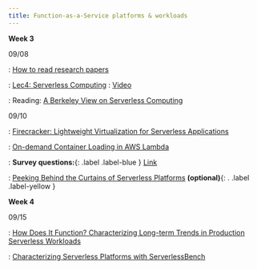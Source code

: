 ```yaml
---
title: Function-as-a-Service platforms & workloads
---
```


**Week 3**

09/08

: [How to read research papers](/cs6501-serverless-ai-fall25/assets/docs/how-to-read-research-papers.pdf)

: [Lec4: Serverless Computing](/cs6501-serverless-ai-fall25/assets/docs/lec4-serverless-computing.pdf)
  : [Video](https://edstem.org/us/courses/84432/discussion/6930346)

: Reading: [A Berkeley View on Serverless Computing](https://www2.eecs.berkeley.edu/Pubs/TechRpts/2019/EECS-2019-3.pdf)


09/10

: [Firecracker: Lightweight Virtualization for Serverless Applications](https://www.usenix.org/conference/nsdi20/presentation/agache)

: [On-demand Container Loading in AWS Lambda](https://www.usenix.org/conference/atc23/presentation/brooker)

: **Survey questions:**{: .label .label-blue } [Link](https://edstem.org/us/courses/84432/discussion/6912987)

: [Peeking Behind the Curtains of Serverless Platforms](https://www.usenix.org/conference/atc18/presentation/wang-liang) **(optional)**{: . .label .label-yellow }

**Week 4**

09/15

: [How Does It Function? Characterizing Long-term Trends in Production Serverless Workloads](https://arxiv.org/abs/2312.10127)

: [Characterizing Serverless Platforms with ServerlessBench](https://ipads.se.sjtu.edu.cn/_media/publications/yusocc20.pdf)
